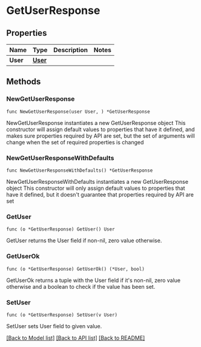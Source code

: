 # GetUserResponse

## Properties

Name | Type | Description | Notes
------------ | ------------- | ------------- | -------------
**User** | [**User**](User.md) |  | 

## Methods

### NewGetUserResponse

`func NewGetUserResponse(user User, ) *GetUserResponse`

NewGetUserResponse instantiates a new GetUserResponse object
This constructor will assign default values to properties that have it defined,
and makes sure properties required by API are set, but the set of arguments
will change when the set of required properties is changed

### NewGetUserResponseWithDefaults

`func NewGetUserResponseWithDefaults() *GetUserResponse`

NewGetUserResponseWithDefaults instantiates a new GetUserResponse object
This constructor will only assign default values to properties that have it defined,
but it doesn't guarantee that properties required by API are set

### GetUser

`func (o *GetUserResponse) GetUser() User`

GetUser returns the User field if non-nil, zero value otherwise.

### GetUserOk

`func (o *GetUserResponse) GetUserOk() (*User, bool)`

GetUserOk returns a tuple with the User field if it's non-nil, zero value otherwise
and a boolean to check if the value has been set.

### SetUser

`func (o *GetUserResponse) SetUser(v User)`

SetUser sets User field to given value.



[[Back to Model list]](../README.md#documentation-for-models) [[Back to API list]](../README.md#documentation-for-api-endpoints) [[Back to README]](../README.md)


